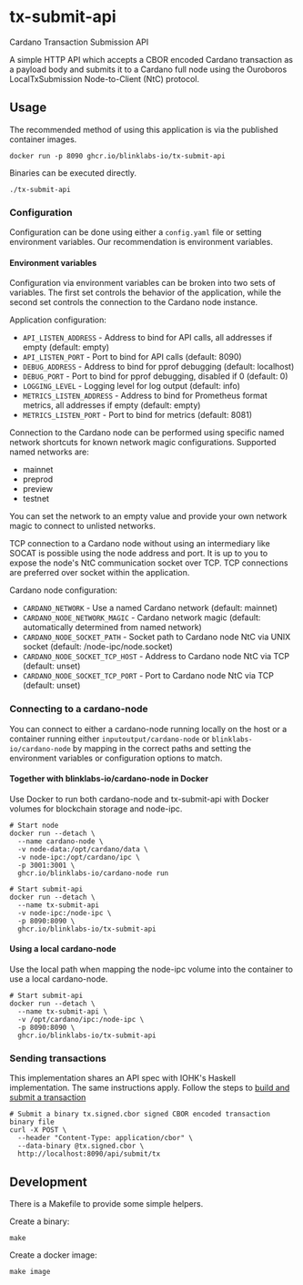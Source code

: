# tx-submit-api

Cardano Transaction Submission API

A simple HTTP API which accepts a CBOR encoded Cardano transaction as a
payload body and submits it to a Cardano full node using the Ouroboros
LocalTxSubmission Node-to-Client (NtC) protocol.

## Usage
The recommended method of using this application is via the published
container images.

```
docker run -p 8090 ghcr.io/blinklabs-io/tx-submit-api
```

Binaries can be executed directly.

```
./tx-submit-api
```

### Configuration
Configuration can be done using either a `config.yaml` file or setting
environment variables. Our recommendation is environment variables.

#### Environment variables
Configuration via environment variables can be broken into two sets of
variables. The first set controls the behavior of the application, while the
second set controls the connection to the Cardano node instance.

Application configuration:
- `API_LISTEN_ADDRESS` - Address to bind for API calls, all addresses if empty
    (default: empty)
- `API_LISTEN_PORT` - Port to bind for API calls (default: 8090)
- `DEBUG_ADDRESS` - Address to bind for pprof debugging (default: localhost)
- `DEBUG_PORT` - Port to bind for pprof debugging, disabled if 0 (default: 0)
- `LOGGING_LEVEL` - Logging level for log output (default: info)
- `METRICS_LISTEN_ADDRESS` - Address to bind for Prometheus format metrics, all
    addresses if empty (default: empty)
- `METRICS_LISTEN_PORT` - Port to bind for metrics (default: 8081)

Connection to the Cardano node can be performed using specific named network
shortcuts for known network magic configurations. Supported named networks are:

- mainnet
- preprod
- preview
- testnet

You can set the network to an empty value and provide your own network magic to
connect to unlisted networks.

TCP connection to a Cardano node without using an intermediary like SOCAT is
possible using the node address and port. It is up to you to expose the node's
NtC communication socket over TCP. TCP connections are preferred over socket
within the application.

Cardano node configuration:
- `CARDANO_NETWORK` - Use a named Cardano network (default: mainnet)
- `CARDANO_NODE_NETWORK_MAGIC` - Cardano network magic (default: automatically
    determined from named network)
- `CARDANO_NODE_SOCKET_PATH` - Socket path to Cardano node NtC via UNIX socket
    (default: /node-ipc/node.socket)
- `CARDANO_NODE_SOCKET_TCP_HOST` - Address to Cardano node NtC via TCP
   (default: unset)
- `CARDANO_NODE_SOCKET_TCP_PORT` - Port to Cardano node NtC via TCP (default:
    unset)

### Connecting to a cardano-node

You can connect to either a cardano-node running locally on the host or a
container running either `inputoutput/cardano-node` or
`blinklabs-io/cardano-node` by mapping in the correct paths and setting the
environment variables or configuration options to match.

#### Together with blinklabs-io/cardano-node in Docker

Use Docker to run both cardano-node and tx-submit-api with Docker
volumes for blockchain storage and node-ipc.

```
# Start node
docker run --detach \
  --name cardano-node \
  -v node-data:/opt/cardano/data \
  -v node-ipc:/opt/cardano/ipc \
  -p 3001:3001 \
  ghcr.io/blinklabs-io/cardano-node run

# Start submit-api
docker run --detach \
  --name tx-submit-api
  -v node-ipc:/node-ipc \
  -p 8090:8090 \
  ghcr.io/blinklabs-io/tx-submit-api
```

#### Using a local cardano-node

Use the local path when mapping the node-ipc volume into the container to use
a local cardano-node.

```
# Start submit-api
docker run --detach \
  --name tx-submit-api \
  -v /opt/cardano/ipc:/node-ipc \
  -p 8090:8090 \
  ghcr.io/blinklabs-io/tx-submit-api
```

### Sending transactions

This implementation shares an API spec with IOHK's Haskell implementation. The
same instructions apply. Follow the steps to
[build and submit a transaction](https://github.com/input-output-hk/cardano-node/tree/master/cardano-submit-api#build-and-submit-a-transaction)

```
# Submit a binary tx.signed.cbor signed CBOR encoded transaction binary file
curl -X POST \
  --header "Content-Type: application/cbor" \
  --data-binary @tx.signed.cbor \
  http://localhost:8090/api/submit/tx
```

## Development

There is a Makefile to provide some simple helpers.

Create a binary:
```
make
```

Create a docker image:
```
make image
```
